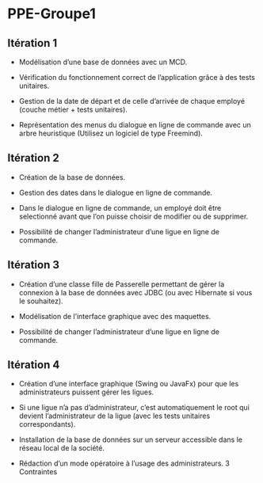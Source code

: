 # PPE-Groupe1

## Itération 1
- Modélisation d’une base de données avec un MCD.

- Vérification du fonctionnement correct de l’application grâce à des tests unitaires.

- Gestion de la date de départ et de celle d’arrivée de chaque employé (couche métier + tests unitaires).

 - Représentation des menus du dialogue en ligne de commande avec un arbre heuristique (Utilisez un logiciel de type Freemind).

## Itération 2

- Création de la base de données.

- Gestion des dates dans le dialogue en ligne de commande.

- Dans le dialogue en ligne de commande, un employé doit être selectionné avant que l’on puisse choisir de modifier ou de supprimer.

- Possibilité de changer l’administrateur d’une ligue en ligne de commande.

## Itération 3

- Création d’une classe fille de Passerelle permettant de gérer la connexion à la base de données avec JDBC (ou avec Hibernate si vous le souhaitez).

- Modélisation de l’interface graphique avec des maquettes.

- Possibilité de changer l’administrateur d’une ligue en ligne de commande.

## Itération 4

- Création d’une interface graphique (Swing ou JavaFx) pour que les administrateurs puissent gérer les ligues.

- Si une ligue n’a pas d’administrateur, c’est automatiquement le root qui devient l’administrateur de la ligue (avec les tests unitaires correspondants).

- Installation de la base de données sur un serveur accessible dans le réseau local de la société.

- Rédaction d’un mode opératoire à l’usage des administrateurs.
3  Contraintes
